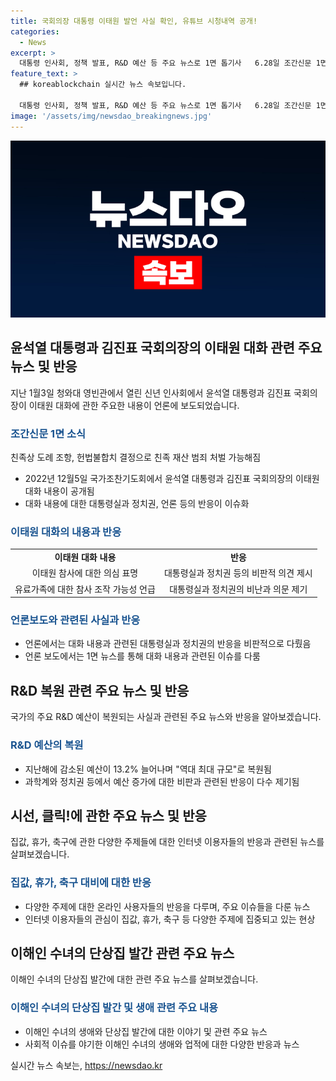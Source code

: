 ```yaml
---
title: 국회의장 대통령 이태원 발언 사실 확인, 유튜브 시청내역 공개!
categories:
  - News
excerpt: >
  대통령 인사회, 정책 발표, R&D 예산 등 주요 뉴스로 1면 톱기사   6.28일 조간신문 1면은 정책 발표와 국회발 정치뉴스가 주요했다. 친족상 도례 조항, 헌법불합치 결정으로 친족 재산 범죄 처벌 가능해졌다. 국회의장-대통령 이태원 대화 엇갈린 해석에 관심. 대통령의 R&D 예산 확대 결정에도 비판의 목소리. 미니스커트로 담은 수녀님 이야기 인상적. (총 단어 수: 150)
feature_text: >
  ## koreablockchain 실시간 뉴스 속보입니다.

  대통령 인사회, 정책 발표, R&D 예산 등 주요 뉴스로 1면 톱기사   6.28일 조간신문 1면은 정책 발표와 국회발 정치뉴스가 주요했다. 친족상 도례 조항, 헌법불합치 결정으로 친족 재산 범죄 처벌 가능해졌다. 국회의장-대통령 이태원 대화 엇갈린 해석에 관심. 대통령의 R&D 예산 확대 결정에도 비판의 목소리. 미니스커트로 담은 수녀님 이야기 인상적. (총 단어 수: 150)
image: '/assets/img/newsdao_breakingnews.jpg'
---
```


<p><img src="/assets/img/newsdao_breakingnews.jpg" alt="koreablockchain 속보" /></p>

<h2 data-ke-size="size26">윤석열 대통령과 김진표 국회의장의 이태원 대화 관련 주요 뉴스 및 반응</h2>

<p data-ke-size="size16">지난 1월3일 청와대 영빈관에서 열린 신년 인사회에서 윤석열 대통령과 김진표 국회의장이 이태원 대화에 관한 주요한 내용이 언론에 보도되었습니다.</p>

<h3><b><span style="color: #1a5490;">조간신문 1면 소식</span></b></h3>

<p data-ke-size="size16">친족상 도례 조항, 헌법불합치 결정으로 친족 재산 범죄 처벌 가능해짐</p>

<ul>
    <li>2022년 12월5일 국가조찬기도회에서 윤석열 대통령과 김진표 국회의장의 이태원 대화 내용이 공개됨</li>
    <li>대화 내용에 대한 대통령실과 정치권, 언론 등의 반응이 이슈화</li>
</ul>

<h3><b><span style="color: #1a5490;">이태원 대화의 내용과 반응</span></b></h3>

<table>
    <tr>
        <td style="text-align: center; height: 17px;"><b>이태원 대화 내용</b></td>
        <td style="text-align: center; height: 17px;"><b>반응</b></td>
    </tr>
    <tr>
        <td style="text-align: center;">이태원 참사에 대한 의심 표명</td>
        <td style="text-align: center;">대통령실과 정치권 등의 비판적 의견 제시</td>
    </tr>
    <tr>
        <td style="text-align: center;">유료가족에 대한 참사 조작 가능성 언급</td>
        <td style="text-align: center;">대통령실과 정치권의 비난과 의문 제기</td>
    </tr>
</table>

<h3><b><span style="color: #1a5490;">언론보도와 관련된 사실과 반응</span></b></h3>

<ul>
    <li>언론에서는 대화 내용과 관련된 대통령실과 정치권의 반응을 비판적으로 다뤘음</li>
    <li>언론 보도에서는 1면 뉴스를 통해 대화 내용과 관련된 이슈를 다룸</li>
</ul>

<h2 data-ke-size="size26">R&D 복원 관련 주요 뉴스 및 반응</h2>

<p data-ke-size="size16">국가의 주요 R&D 예산이 복원되는 사실과 관련된 주요 뉴스와 반응을 알아보겠습니다.</p>

<h3><b><span style="color: #1a5490;">R&D 예산의 복원</span></b></h3>

<ul>
    <li>지난해에 감소된 예산이 13.2% 늘어나며 "역대 최대 규모"로 복원됨</li>
    <li>과학계와 정치권 등에서 예산 증가에 대한 비판과 관련된 반응이 다수 제기됨</li>
</ul>

<h2 data-ke-size="size26">시선, 클릭!에 관한 주요 뉴스 및 반응</h2>

<p data-ke-size="size16">집값, 휴가, 축구에 관한 다양한 주제들에 대한 인터넷 이용자들의 반응과 관련된 뉴스를 살펴보겠습니다.</p>

<h3><b><span style="color: #1a5490;">집값, 휴가, 축구 대비에 대한 반응</span></b></h3>

<ul>
    <li>다양한 주제에 대한 온라인 사용자들의 반응을 다루며, 주요 이슈들을 다룬 뉴스</li>
    <li>인터넷 이용자들의 관심이 집값, 휴가, 축구 등 다양한 주제에 집중되고 있는 현상</li>
</ul>

<h2 data-ke-size="size26">이해인 수녀의 단상집 발간 관련 주요 뉴스</h2>

<p data-ke-size="size16">이해인 수녀의 단상집 발간에 대한 관련 주요 뉴스를 살펴보겠습니다.</p>

<h3><b><span style="color: #1a5490;">이해인 수녀의 단상집 발간 및 생애 관련 주요 내용</span></b></h3>

<ul>
    <li>이해인 수녀의 생애와 단상집 발간에 대한 이야기 및 관련 주요 뉴스</li>
    <li>사회적 이슈를 야기한 이해인 수녀의 생애와 업적에 대한 다양한 반응과 뉴스</li>
</ul>
실시간 뉴스 속보는, <a href="https://newsdao.kr" rel="dofollow">https://newsdao.kr</a>


